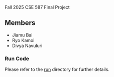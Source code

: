 Fall 2025 CSE 587 Final Project

## Members

* Jiamu Bai
* Ryo Kamoi
* Divya Navuluri

### Run Code

Please refer to the [run](./run) directory for further details.

